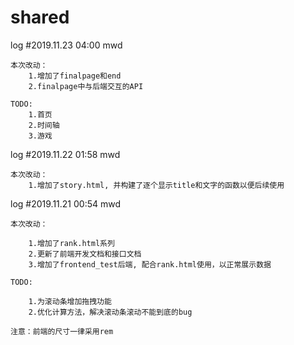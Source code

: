 # shared
log #2019.11.23 04:00 mwd

    本次改动：
        1.增加了finalpage和end
        2.finalpage中与后端交互的API
        
    TODO:
        1.首页
        2.时间轴
        3.游戏
        
log #2019.11.22 01:58 mwd

    本次改动：
        1.增加了story.html, 并构建了逐个显示title和文字的函数以便后续使用
        
        
log #2019.11.21 00:54 mwd

    本次改动：
    
        1.增加了rank.html系列
        2.更新了前端开发文档和接口文档
        3.增加了frontend_test后端, 配合rank.html使用，以正常展示数据
        
    TODO:
    
        1.为滚动条增加拖拽功能
        2.优化计算方法，解决滚动条滚动不能到底的bug
        
    注意：前端的尺寸一律采用rem
    
